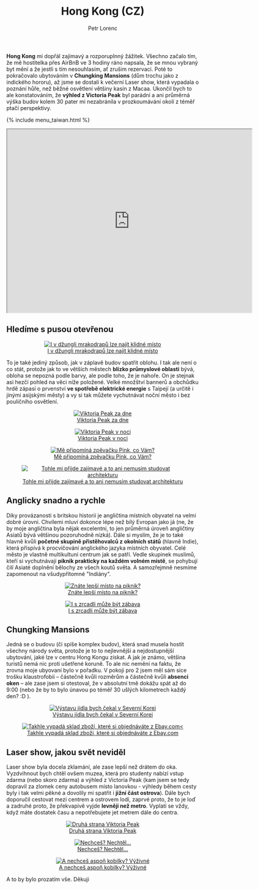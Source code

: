 ﻿---
layout: post
title: Hong Kong (CZ)
description: Cestování po Hong Kongu následovalo po výletu na Macao. Objevování krás a neduhů velkoměsta, které se může pochlubit pěknou přírodou, velkou pákistánskou/indickou menšinou a domy, u kterých je 30 pater bráno jako průměr.
author: Petr Lorenc
comments: true
---

**Hong Kong** mi dopřál zajímavý a rozporuplnný žážitek. Všechno začalo tím, že mě hostitelka přes AirBnB ve 3 hodiny ráno napsala, že se mnou vybraný byt mění a že jestli s tím nesouhlasím, ať zrušim rezervaci. Poté to pokračovalo ubytováním v **Chungking Mansions** (dům trochu jako z indického hororu), až jsme se dostali k večerní Laser show, která vypadala o poznání hůře, než běžné osvětlení většiny kasín z Macaa. Ukončil bych to ale konstatováním, že **výhled z Victoria Peak** byl parádní a ani průměrná výška budov kolem 30 pater mi nezabránila v prozkoumávání okolí z téměř ptačí perspektivy.

{% include menu_taiwan.html %}

<iframe src="https://www.google.com/maps/d/u/0/embed?mid=1vKMmXoYro63YY7LITNAgwq5LFnHGIONs" width="640" height="480"></iframe>


## Hledíme s pusou otevřenou

<figure class="image" align="middle">
  <a href="{{ site.baseurl }}/images/hongkong/01.JPG" data-lightbox="I v džungli mrakodrapů lze najít klidné místo" data-title="I v džungli mrakodrapů lze najít klidné místo" data-lightbox="roadtrip">
    <img src="{{ site.baseurl }}/images/hongkong/01.JPG" alt="I v džungli mrakodrapů lze najít klidné místo" title="I v džungli mrakodrapů lze najít klidné místo"/>
    <figcaption>I v džungli mrakodrapů lze najít klidné místo</figcaption>
  </a>
</figure>

To je také jediný způsob, jak v záplavě budov spatřit oblohu. I tak ale není o co stát, protože jak to ve větších městech **blízko průmyslové oblasti** bývá, obloha se nepozná podle barvy, ale podle toho, že je nahoře. On je stejnak asi hezčí pohled na věci níže položené. Velké množštví bannerů a obchůdku hrdě zápasí o prvenství **ve spotřebě elektrické energie** s Taipejí (a určitě i jinými asijskými městy) a vy si tak můžete vychutnávat noční město i bez pouličního osvětlení.

<figure class="image" align="middle">
  <a href="{{ site.baseurl }}/images/hongkong/02.JPG" data-lightbox="Viktoria Peak za dne" data-title="Viktoria Peak za dne" data-lightbox="roadtrip">
    <img src="{{ site.baseurl }}/images/hongkong/02.JPG" alt="Viktoria Peak za dne" title="Viktoria Peak za dne"/>
    <figcaption>Viktoria Peak za dne</figcaption>
  </a>
</figure>

<figure class="image" align="middle">
  <a href="{{ site.baseurl }}/images/hongkong/03.JPG" data-lightbox="Viktoria Peak v noci" data-title="Viktoria Peak v noci" data-lightbox="roadtrip">
    <img src="{{ site.baseurl }}/images/hongkong/03.JPG" alt="Viktoria Peak v noci" title="Viktoria Peak v noci"/>
    <figcaption>Viktoria Peak v noci</figcaption>
  </a>
</figure>

<figure class="image" align="middle">
  <a href="{{ site.baseurl }}/images/hongkong/04.JPG" data-lightbox="Mě připomíná zpěvačku Pink, co Vám?" data-title="Mě připomíná zpěvačku Pink, co Vám?" data-lightbox="roadtrip">
    <img src="{{ site.baseurl }}/images/hongkong/04.JPG" alt="Mě připomíná zpěvačku Pink, co Vám?" title="Mě připomíná zpěvačku Pink, co Vám?"/>
    <figcaption>Mě připomíná zpěvačku Pink, co Vám?</figcaption>
  </a>
</figure>

<figure class="image" align="middle">
  <a href="{{ site.baseurl }}/images/hongkong/05.JPG" data-lightbox="Tohle mi přijde zajímavé a to ani nemusím studovat architekturu" data-title="Tohle mi přijde zajímavé a to ani nemusím studovat architekturu" data-lightbox="roadtrip">
    <img src="{{ site.baseurl }}/images/hongkong/05.JPG" alt="Tohle mi přijde zajímavé a to ani nemusím studovat architekturu" title="Tohle mi přijde zajímavé a to ani nemusím studovat architekturu"/>
    <figcaption>Tohle mi přijde zajímavé a to ani nemusím studovat architekturu</figcaption>
  </a>
</figure>

## Anglicky snadno a rychle

Díky provázanosti s britskou historií je angličtina místních obyvatel na velmi dobré úrovni. Chvílemi mluví dokonce lépe než bílý Evropan jako já (ne, že by moje angličtina byla nějak excelentní, to jen průměrná úroveň angličtiny Asiatů bývá většinou pozoruhodně nízká). Dále si myslím, že je to také hlavně kvůli **početné skupině přistěhovalců z okolních států** (hlavně Indie), která přispívá k procvičování anglického jazyka místních obyvatel. Celé město je vlastně multikultuní centrum jak se patří. Vedle skupinek muslimů, kteří si vychutnávají **piknik prakticky na každém volném místě**, se pohybují čilí Asiaté doplnění bělochy ze všech koutů světa. A samozřejmně nesmíme zapomenout na všudypřítomné "Indiány".

<figure class="image" align="middle">
  <a href="{{ site.baseurl }}/images/hongkong/14.gif" data-lightbox="Znáte lepší místo na piknik?" data-title="Znáte lepší místo na piknik?" data-lightbox="roadtrip">
    <img src="{{ site.baseurl }}/images/hongkong/14.gif" alt="Znáte lepší místo na piknik?" title="Znáte lepší místo na piknik?"/>
    <figcaption>Znáte lepší místo na piknik?</figcaption>
  </a>
</figure>

<figure class="image" align="middle">
  <a href="{{ site.baseurl }}/images/hongkong/06.JPG" data-lightbox="I s zrcadli může být zábava" data-title="I s zrcadli může být zábava" data-lightbox="roadtrip">
    <img src="{{ site.baseurl }}/images/hongkong/06.JPG" alt="I s zrcadli může být zábava" title="I s zrcadli může být zábava"/>
    <figcaption>I s zrcadli může být zábava</figcaption>
  </a>
</figure>

## Chungking Mansions

Jedná se o budovu (či spíše komplex budov), která snad musela hostit všechny národy světa, protože je to to nejlevnější a nejdostupnější ubytování, jaké lze v centru Hong Kongu získat. A jak je známo, většina turistů nemá nic proti ušetřené koruně. To ale nic nemění na faktu, že zrovna moje ubyovaní bylo v pořadku. V pokoji pro 2 jsem měl sám sice trošku klaustrofobii – částečně kvůli rozměrům a částečně kvůli **absenci oken** – ale zase jsem si otestoval, že v absolutní tmě dokážu spát až do 9:00 (nebo že by to bylo únavou po téměř 30 ušlých kilometrech každý den? :D ).

<figure class="image" align="middle">
  <a href="{{ site.baseurl }}/images/hongkong/07.JPG" data-lightbox="Výstavu jídla bych čekal v Severní Korei" data-title="Výstavu jídla bych čekal v Severní Korei" data-lightbox="roadtrip">
    <img src="{{ site.baseurl }}/images/hongkong/07.JPG" alt="Výstavu jídla bych čekal v Severní Korei" title="Výstavu jídla bych čekal v Severní Korei"/>
    <figcaption>Výstavu jídla bych čekal v Severní Korei</figcaption>
  </a>
</figure>

<figure class="image" align="middle">
  <a href="{{ site.baseurl }}/images/hongkong/08.JPG" data-lightbox="Takhle vypadá sklad zboží, které si objednáváte z Ebay.com<" data-title="Takhle vypadá sklad zboží, které si objednáváte z Ebay.com<" data-lightbox="roadtrip">
    <img src="{{ site.baseurl }}/images/hongkong/08.JPG" alt="Takhle vypadá sklad zboží, které si objednáváte z Ebay.com<" title="Takhle vypadá sklad zboží, které si objednáváte z Ebay.com<"/>
    <figcaption>Takhle vypadá sklad zboží, které si objednáváte z Ebay.com</figcaption>
  </a>
</figure>

## Laser show, jakou svět neviděl

Laser show byla docela zklamání, ale zase lepší než drátem do oka. Vyzdvihnout bych chtěl ovšem muzea, která pro studenty nabízí vstup zdarma (nebo skoro zdarma) a výhled z Victoria Peak (kam jsem se tedy dopravil za zlomek ceny autobusem místo lanovkou - výhledy během cesty byly i tak velmi pěkné a dovolily mi spatřit i **jižní část ostrova**). Dále bych doporučil cestovat mezi centrem a ostrovem lodí, zaprvé proto, že to je loď a zadruhé proto, že překvapivě vyjde **levněji než metro**. Vyplatí se vždy, když máte dostatek času a nepotřebujete jet metrem dále do centra.

<figure class="image" align="middle">
  <a href="{{ site.baseurl }}/images/hongkong/09.JPG" data-lightbox="Druhá strana Viktoria Peak" data-title="Druhá strana Viktoria Peak" data-lightbox="roadtrip">
    <img src="{{ site.baseurl }}/images/hongkong/09.JPG" alt="Druhá strana Viktoria Peak" title="Druhá strana Viktoria Peak"/>
    <figcaption>Druhá strana Viktoria Peak</figcaption>
  </a>
</figure>

<figure class="image" align="middle">
  <a href="{{ site.baseurl }}/images/hongkong/11.JPG" data-lightbox="Nechceš? Nechtěl..." data-title="Nechceš? Nechtěl..." data-lightbox="roadtrip">
    <img src="{{ site.baseurl }}/images/hongkong/11.JPG" alt="Nechceš? Nechtěl..." title="Nechceš? Nechtěl..."/>
    <figcaption>Nechceš? Nechtěl...</figcaption>
  </a>
</figure>

<figure class="image" align="middle">
  <a href="{{ site.baseurl }}/images/hongkong/12.JPG" data-lightbox="A nechceš aspoň kobilky? Výživné" data-title="A nechceš aspoň kobilky? Výživné" data-lightbox="roadtrip">
    <img src="{{ site.baseurl }}/images/hongkong/12.JPG" alt="A nechceš aspoň kobilky? Výživné" title="A nechceš aspoň kobilky? Výživné"/>
    <figcaption>A nechceš aspoň kobilky? Výživné</figcaption>
  </a>
</figure>

A to by bylo prozatím vše. Děkuji

